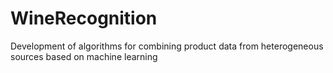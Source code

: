 # WineRecognition
Development of algorithms for combining product data from heterogeneous sources based on machine learning 
